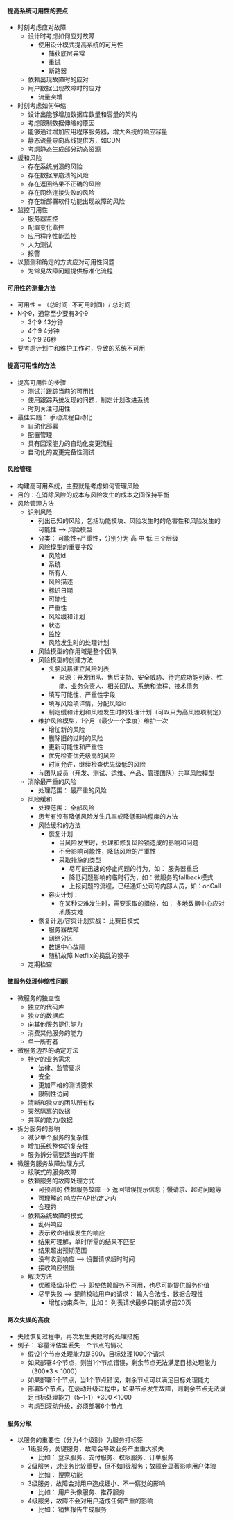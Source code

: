 #### 提高系统可用性的要点
- 时刻考虑应对故障
    - 设计时考虑如何应对故障
        - 使用设计模式提高系统的可用性
            - 捕获底层异常
            - 重试
            - 断路器            
    - 依赖出现故障时的应对
    - 用户数据出现故障时的应对
        - 流量突增
- 时刻考虑如何伸缩
    - 设计出能够增加数据库数量和容量的架构
    - 考虑限制数据伸缩的原因
    - 能够通过增加应用程序服务器，增大系统的响应容量
    - 静态流量导向离线提供方，如CDN 
    - 考虑静态生成部分动态资源
- 缓和风险
    - 存在系统崩溃的风险
    - 存在数据库崩溃的风险
    - 存在返回结果不正确的风险
    - 存在网络连接失败的风险
    - 存在新部署软件功能出现故障的风险
- 监控可用性
    - 服务器监控
    - 配置变化监控
    - 应用程序性能监控
    - 人为测试
    - 报警
- 以预测和确定的方式应对可用性问题
    - 为常见故障问题提供标准化流程  
    
#### 可用性的测量方法
- 可用性 = （总时间- 不可用时间）/ 总时间
- N个9，通常至少要有3个9
    - 3个9    43分钟
    - 4个9    4分钟
    - 5个9    26秒
- 要考虑计划中和维护工作时，导致的系统不可用

#### 提高可用性的方法
- 提高可用性的步骤 
    - 测试并跟踪当前的可用性
    - 使用跟踪系统发现的问题，制定计划改进系统
    - 时刻关注可用性
- 最佳实践： 手动流程自动化
    - 自动化部署
    - 配置管理
    - 具有回滚能力的自动化变更流程
    - 自动化的变更完备性测试


#### 风险管理
- 构建高可用系统，主要就是考虑如何管理风险
- 目的：在消除风险的成本与风险发生的成本之间保持平衡
- 风险管理方法
    - 识别风险
        - 列出已知的风险，包括功能模块、风险发生时的危害性和风险发生的可能性 --> 风险模型
        - 分类： 可能性+严重性，分别分为 高 中 低 三个层级
        - 风险模型的重要字段
            - 风险id
            - 系统
            - 所有人
            - 风险描述
            - 标识日期
            - 可能性
            - 严重性
            - 风险缓和计划
            - 状态
            - 监控
            - 风险发生时的处理计划
        - 风险模型的作用域是整个团队
        - 风险模型的创建方法
            - 头脑风暴建立风险列表
                - 来源：开发团队、售后支持、安全威胁、待完成功能列表、性能、业务负责人、相关团队、系统和流程、技术债务
            - 填写可能性、严重性字段
            - 填写风险项详情，分配风险id
            - 制定缓和计划和风险发生时的处理计划（可以只为高风险项制定）
        - 维护风险模型，1个月（最少一个季度）维护一次
            - 增加新的风险
            - 删除旧的过时的风险
            - 更新可能性和严重性
            - 优先检查优先级高的风险
            - 时间允许，继续检查优先级低的风险
        - 与团队成员（开发、测试、运维、产品、管理团队）共享风险模型  
    - 消除最严重的风险
        - 处理范围： 最严重的风险
    - 风险缓和
        - 处理范围： 全部风险
        - 思考有没有降低风险发生几率或降低影响程度的方法        
        - 风险缓和的方法
            - 恢复计划
                - 当风险发生时，处理和修复风险锁造成的影响和问题
                - 不会影响可能性，降低风险的严重性
                - 采取措施的类型
                    - 尽可能迅速的停止问题的行为，如： 服务器重启
                    - 降低问题影响的临时行为，如：微服务的fallback模式
                    - 上报问题的流程，已经通知公司的内部人员，如：onCall                
            - 容灾计划：
                - 在某种灾难发生时，需要采取的措施，如： 多地数据中心应对地质灾难
        - 恢复计划/容灾计划实战： 比赛日模式
            - 服务器故障
            - 网络分区
            - 数据中心故障
            - 随机故障 Netflix的捣乱的猴子
    - 定期检查


#### 微服务处理伸缩性问题
- 微服务的独立性
    - 独立的代码库
    - 独立的数据库
    - 向其他服务提供能力
    - 消费其他服务的能力
    - 单一所有者
- 微服务边界的确定方法
    - 特定的业务需求
        - 法律、监管要求
        - 安全
        - 更加严格的测试要求
        - 限制性访问    
    - 清晰和独立的团队所有权        
    - 天然隔离的数据
    - 共享的能力/数据
- 拆分服务的影响
    - 减少单个服务的复杂性
    - 增加系统整体的复杂性
    - 服务拆分需要适当的平衡
- 微服务服务故障处理方式
    - 级联式的服务故障
    - 依赖服务的故障处理方式
        - 可预测的            依赖服务故障 --> 返回错误提示信息；慢请求、超时问题等
        - 可理解的            响应在API约定之内
        - 合理的
    - 依赖系统故障的模式
        - 乱码响应
        - 表示致命错误发生的响应
        - 结果可理解，单时所需的结果不匹配
        - 结果超出预期范围
        - 没有收到响应      --> 设置请求超时时间
        - 接收响应很慢    
    - 解决方法
        - 优雅降级/补偿   --> 即使依赖服务不可用，也尽可能提供服务价值
        - 尽早失败        --> 提前校验用户的请求： 输入合法性、数据合理性
            - 增加约束条件，比如： 列表请求最多只能请求前20页        
        
#### 两次失误的高度 
- 失败恢复过程中，再次发生失败时的处理措施
- 例子： 容量评估里丢失一个节点的情况
    - 假设1个节点处理能力是300，目标处理1000个请求
    - 如果部署4个节点，则当1个节点错误，剩余节点无法满足目标处理能力（300*3 < 1000）
    - 如果部署5个节点，当1个节点错误，剩余节点可以满足目标处理能力
    - 部署5个节点，在滚动升级过程中，如果节点发生故障，则剩余节点无法满足目标处理能力（5-1-1）*300 <1000 
    - 考虑到滚动升级，必须部署6个节点


#### 服务分级
- 以服务的重要性（分为4个级别）为服务打标签
    - 1级服务，关键服务，故障会导致业务产生重大损失
        - 比如： 登录服务、支付服务、权限服务、订单服务
    - 2级服务，对业务比较重要，但不如1级服务；故障会显著影响用户体验
        - 比如： 搜索功能
    - 3级服务，故障会对用户造成细小、不一察觉的影响
        - 比如： 用户头像服务、推荐服务    
    - 4级服务，故障不会对用户造成任何严重的影响
        - 比如： 销售报告生成服务

         
     
